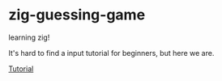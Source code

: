 # zig-guessing-game

learning zig!

It's hard to find a input tutorial for beginners, but here we are.

[Tutorial](https://zig.news/sobeston/a-guessing-game-5fb1)
